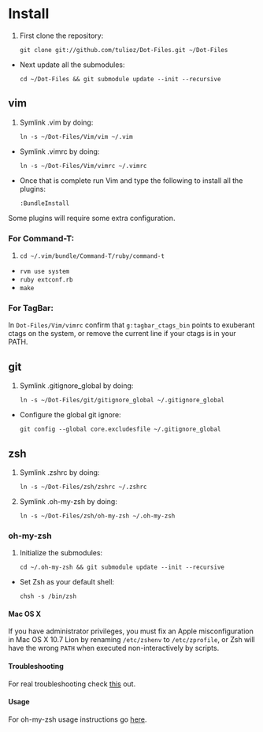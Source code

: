 Install
=======
1. First clone the repository:

    `git clone git://github.com/tulioz/Dot-Files.git ~/Dot-Files`

* Next update all the submodules:

    `cd ~/Dot-Files && git submodule update --init --recursive`

## vim
1. Symlink .vim by doing:

    `ln -s ~/Dot-Files/Vim/vim ~/.vim`

* Symlink .vimrc by doing:

    `ln -s ~/Dot-Files/Vim/vimrc ~/.vimrc`

* Once that is complete run Vim and type the following to install all the plugins:

    `:BundleInstall`

Some plugins will require some extra configuration.

### For Command-T:

1. `cd ~/.vim/bundle/Command-T/ruby/command-t`
* `rvm use system`
* `ruby extconf.rb`
* `make`

### For TagBar:
In `Dot-Files/Vim/vimrc` confirm that `g:tagbar_ctags_bin` points to exuberant ctags on the
system, or remove the current line if your ctags is in your PATH.

## git
1. Symlink .gitignore_global by doing:

    `ln -s ~/Dot-Files/git/gitignore_global ~/.gitignore_global`

* Configure the global git ignore:

    `git config --global core.excludesfile ~/.gitignore_global`

## zsh
1. Symlink .zshrc by doing:

    `ln -s ~/Dot-Files/zsh/zshrc ~/.zshrc`

2. Symlink .oh-my-zsh by doing:

    `ln -s ~/Dot-Files/zsh/oh-my-zsh ~/.oh-my-zsh`

### oh-my-zsh
1. Initialize the submodules:

    `cd ~/.oh-my-zsh && git submodule update --init --recursive`

* Set Zsh as your default shell:

    `chsh -s /bin/zsh`

#### Mac OS X

If you have administrator privileges, you must fix an Apple misconfiguration
in Mac OS X 10.7 Lion by renaming `/etc/zshenv` to `/etc/zprofile`, or Zsh will
have the wrong `PATH` when executed non-interactively by scripts.

#### Troubleshooting

For real troubleshooting check [this](https://github.com/sorin-ionescu/oh-my-zsh#troubleshooting) out.

#### Usage

For oh-my-zsh usage instructions go [here](https://github.com/sorin-ionescu/oh-my-zsh#usage).